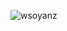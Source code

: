 
![wsoyanz](https://github.com/xyndicategaming/yanzgaming/assets/134137106/7d78f2e9-1eb6-47ef-9602-b4006d0f86c1)
